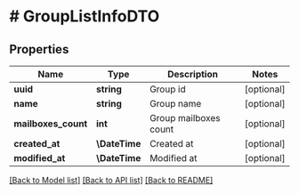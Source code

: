 # # GroupListInfoDTO

## Properties

Name | Type | Description | Notes
------------ | ------------- | ------------- | -------------
**uuid** | **string** | Group id | [optional]
**name** | **string** | Group name | [optional]
**mailboxes_count** | **int** | Group mailboxes count | [optional]
**created_at** | **\DateTime** | Created at | [optional]
**modified_at** | **\DateTime** | Modified at | [optional]

[[Back to Model list]](../../README.md#models) [[Back to API list]](../../README.md#endpoints) [[Back to README]](../../README.md)

